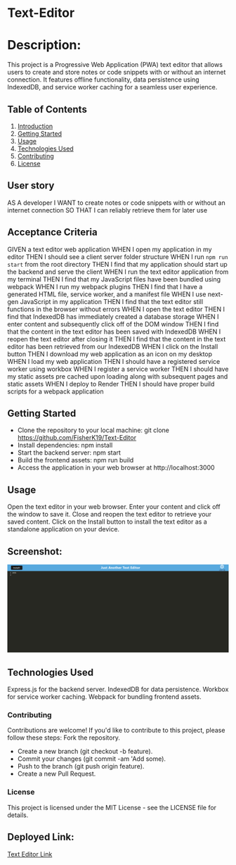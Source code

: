 # Text-Editor

# Description:
This project is a Progressive Web Application (PWA) text editor that allows users to create and store notes or code snippets with or without an internet connection. It features offline functionality, data persistence using IndexedDB, and service worker caching for a seamless user experience.


## Table of Contents

1. [Introduction](#introduction)
2. [Getting Started](#getting-started)
3. [Usage](#usage)
4. [Technologies Used](#technologies-used)
5. [Contributing](#contributing)
6. [License](#license)

## User story
AS A developer
I WANT to create notes or code snippets with or without an internet connection
SO THAT I can reliably retrieve them for later use

## Acceptance Criteria
GIVEN a text editor web application
WHEN I open my application in my editor
THEN I should see a client server folder structure
WHEN I run `npm run start` from the root directory
THEN I find that my application should start up the backend and serve the client
WHEN I run the text editor application from my terminal
THEN I find that my JavaScript files have been bundled using webpack
WHEN I run my webpack plugins
THEN I find that I have a generated HTML file, service worker, and a manifest file
WHEN I use next-gen JavaScript in my application
THEN I find that the text editor still functions in the browser without errors
WHEN I open the text editor
THEN I find that IndexedDB has immediately created a database storage
WHEN I enter content and subsequently click off of the DOM window
THEN I find that the content in the text editor has been saved with IndexedDB
WHEN I reopen the text editor after closing it
THEN I find that the content in the text editor has been retrieved from our IndexedDB
WHEN I click on the Install button
THEN I download my web application as an icon on my desktop
WHEN I load my web application
THEN I should have a registered service worker using workbox
WHEN I register a service worker
THEN I should have my static assets pre cached upon loading along with subsequent pages and static assets
WHEN I deploy to Render
THEN I should have proper build scripts for a webpack application

## Getting Started

- Clone the repository to your local machine: git clone <https://github.com/FisherK19/Text-Editor>
- Install dependencies: npm install
- Start the backend server: npm start
- Build the frontend assets: npm run build
- Access the application in your web browser at http://localhost:3000


## Usage
Open the text editor in your web browser.
Enter your content and click off the window to save it.
Close and reopen the text editor to retrieve your saved content.
Click on the Install button to install the text editor as a standalone application on your device.

## Screenshot:

![Text Editor](./Images/Screenshot%20PWA.png)


## Technologies Used
Express.js for the backend server.
IndexedDB for data persistence.
Workbox for service worker caching.
Webpack for bundling frontend assets.

### Contributing
Contributions are welcome! If you'd like to contribute to this project, please follow these steps:
Fork the repository.
- Create a new branch (git checkout -b feature).
- Commit your changes (git commit -am 'Add some).
- Push to the branch (git push origin feature).
- Create a new Pull Request.


### License
This project is licensed under the MIT License - see the LICENSE file for details.

## Deployed Link:

[Text Editor Link](https://text-editor-33ca.onrender.com)

